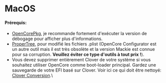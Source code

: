 # MacOS

#### Prérequis:

* [OpenCorePkg](https://github.com/acidanthera/OpenCorePkg/releases), je recommande fortement d'exécuter la version de débogage pour afficher plus d'informations.
* [ProperTree](https://github.com/corpnewt/ProperTree), pour modifié les fichiers .plist (OpenCore Configurator est un autre outil mais il est très obsolète et la version Mackie est connue pour sa corruption. **Veuillez éviter ce type d'outils à tout prix !**).
* Vous devez supprimer entièrement Clover de votre système si vous souhaitez utiliser OpenCore comme boot-loader principal. Gardez une sauvegarde de votre EFI basé sur Clover. Voir ici ce qui doit être nettoyé: [Clover Conversion](https://github.com/dortania/OpenCore-Install-Guide/tree/master/clover-conversion).\
